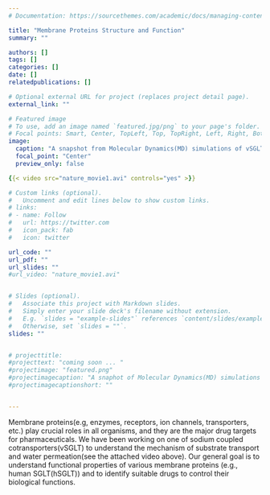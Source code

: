 ```yaml
---
# Documentation: https://sourcethemes.com/academic/docs/managing-content/

title: "Membrane Proteins Structure and Function"
summary: ""

authors: []
tags: []
categories: []
date: [] 
relatedpublications: []

# Optional external URL for project (replaces project detail page).
external_link: ""

# Featured image
# To use, add an image named `featured.jpg/png` to your page's folder.
# Focal points: Smart, Center, TopLeft, Top, TopRight, Left, Right, BottomLeft, Bottom, BottomRight.
image: 
  caption: "A snapshot from Molecular Dynamics(MD) simulations of vSGLT"
  focal_point: "Center"
  preview_only: false

{{< video src="nature_movie1.avi" controls="yes" >}}

# Custom links (optional).
#   Uncomment and edit lines below to show custom links.
# links:
# - name: Follow
#   url: https://twitter.com
#   icon_pack: fab
#   icon: twitter

url_code: ""
url_pdf: ""
url_slides: ""
#url_video: "nature_movie1.avi"


# Slides (optional).
#   Associate this project with Markdown slides.
#   Simply enter your slide deck's filename without extension.
#   E.g. `slides = "example-slides"` references `content/slides/example-slides.md`.
#   Otherwise, set `slides = ""`.
slides: ""


# projecttitle: 
#projecttext: "coming soon ... "
#projectimage: "featured.png"
#projectimagecaption: "A snaphot of Molecular Dynamics(MD) simulations of vSGLT"
#projectimagecaptionshort: ""


---
```


Membrane proteins(e.g, enzymes, receptors, ion channels, transporters, etc.) play crucial roles in all organisms, and they are the major drug targets for pharmaceuticals. We have been working on one of sodium coupled cotransporters(vSGLT) to understand the mechanism of substrate transport and water permeation(see the attached video above). Our general goal is to understand functional properties of various membrane proteins (e.g., human SGLT(hSGLT)) and to identify suitable drugs to control their biological functions.


